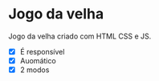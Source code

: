 # Jogo da velha
Jogo da velha criado com HTML CSS e JS.
- [x] É responsível
- [x] Auomático
- [x] 2 modos
